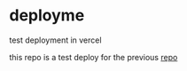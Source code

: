 # deployme
test deployment in vercel


this repo is a test deploy for the previous [repo](https://github.com/BhargavKadali39/glassmorphism-about-page)
